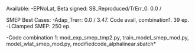 Available:
-EPNoLat, Beta signed: SB_Reproduced/TrErr_0. 0.0 / 


SMEP Best Cases:
-Adap_Trerr: 0.0 / 3.47. Code avail, combination1. 39 ep.
-LClamped SMEP: 250 ep.

-Code combination 1: mod_exp_smep_tmp2.py, train_model_smep_mod.py, model_wlat_smep_mod.py, modifiedcode_alphalinear.sbatch*
